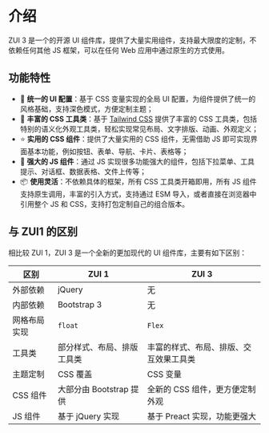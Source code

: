 # 介绍

ZUI 3 是一个的开源 UI 组件库，提供了大量实用组件，支持最大限度的定制，不依赖任何其他 JS 框架，可以在任何 Web 应用中通过原生的方式使用。

## 功能特性

* 📡 **统一的 UI 配置**：基于 CSS 变量实现的全局 UI 配置，为组件提供了统一的风格基础，支持深色模式，方便定制主题；
* 👔 **丰富的 CSS 工具类**：基于 [Tailwind CSS](https://tailwindcss.com/) 提供了丰富的 CSS 工具类，包括特别的语义化外观工具类，轻松实现常见布局、文字排版、动画、外观定义；
* ⭐️ **实用的 CSS 组件**：提供了大量实用的 CSS 组件，无需借助 JS 即可实现界面基本功能，例如按钮、表单、导航、卡片、表格等；
* 💎 **强大的 JS 组件**：通过 JS 实现很多功能强大的组件，包括下拉菜单、工具提示、对话框、数据表格、文件上传等；
* 📦 **使用灵活**：不依赖具体的框架，所有 CSS 工具类开箱即用，所有 JS 组件支持原生调用，丰富的引入方式，支持通过 ESM 导入，或者直接在浏览器中引用整个 JS 和 CSS，支持打包定制自己的组合版本。

## 与 ZUI1 的区别

相比较 ZUI 1，ZUI 3 是一个全新的更加现代的 UI 组件库，主要有如下区别：

| 区别         | ZUI 1                      | ZUI 3                                  |
| ------------ | -------------------------- | -------------------------------------- |
| 外部依赖     | jQuery                     | 无                                     |
| 内部依赖     | Bootstrap 3                | 无                                     |
| 网格布局实现 | `float`                    | `Flex`                                 |
| 工具类       | 部分样式、布局、排版工具类 | 丰富的样式、布局、排版、交互效果工具类 |
| 主题定制     | CSS 覆盖                   | CSS 变量                               |
| CSS 组件     | 大部分由 Bootstrap 提供    | 全新的 CSS 组件，更方便定制外观        |
| JS 组件      | 基于 jQuery 实现           | 基于 Preact 实现，功能更强大           |
